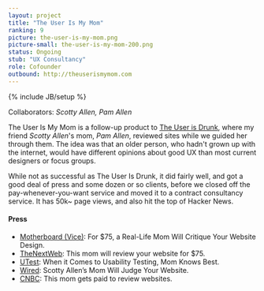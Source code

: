 ```yaml
---
layout: project
title: "The User Is My Mom"
ranking: 9
picture: the-user-is-my-mom.png
picture-small: the-user-is-my-mom-200.png
status: Ongoing
stub: "UX Consultancy"
role: Cofounder
outbound: http://theuserismymom.com
---
```

{% include JB/setup %}

Collaborators: _Scotty Allen, Pam Allen_

The User Is My Mom is a follow-up product to [The User is Drunk](../the-user-is-drunk), where my friend _Scotty Allen_'s mom, _Pam Allen_, reviewed sites while we guided her through them. The idea was that an older person, who hadn't grown up with the internet, would have different opinions about good UX than most current designers or focus groups.

While not as successful as The User Is Drunk, it did fairly well, and got a good deal of press and some dozen or so clients, before we closed off the pay-whenever-you-want service and moved it to a contract consultancy service. It has 50k~ page views, and also hit the top of Hacker News.

#### Press

- <a href="http://motherboard.vice.com/read/for-75-a-real-life-mom-will-critique-your-website-designe">Motherboard (Vice)</a>: For $75, a Real-Life Mom Will Critique Your Website Design.
- <a href="http://thenextweb.com/dd/2015/05/19/guys-mom-will-review-website-75/">TheNextWeb</a>: This mom will review your website for $75.
- <a href="http://blog.utest.com/2015/05/26/when-it-comes-to-usability-testing-mom-knows-best/">UTest</a>: When it Comes to Usability Testing, Mom Knows Best.
- <a href="http://www.wired.com/2015/05/theuserismymom/">Wired</a>: Scotty Allen’s Mom Will Judge Your Website.
- <a href="http://www.cnbc.com/id/102721245">CNBC</a>: This mom gets paid to review websites.